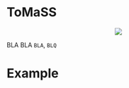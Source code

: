 # ToMaSS
<p align="center">
 <img src="https://github.com/Twx185/ToMaSS/blob/main/ToMaSS.png">
</p>

BLA BLA
`BLA`, `BLQ`
# Example

